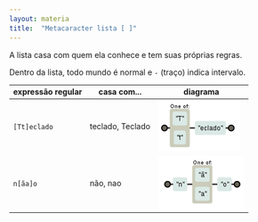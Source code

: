 ```yaml
---
layout: materia
title:  "Metacaracter lista [ ]"
---
```


A lista casa com quem ela conhece e tem suas próprias regras.

Dentro da lista, todo mundo é normal e `-` (traço) indica intervalo.

<table>
    <thead>
        <tr>
            <th>expressão regular</th>
            <th>casa com...</th>
            <th>diagrama</th>
        </tr>
    </thead>
    <tbody>
        <tr>
            <td><code>[Tt]eclado</code></td>
            <td>teclado, Teclado</td>
            <td><img src="regex-teclado.png" alt="Figura ilustrando o metacaracter lista" title="Expresão regular: metacaracter lista" /></td>
        </tr>
        <tr>
            <td><code>n[ãa]o</code></td>
            <td>não, nao</td>
            <td><img src="regex-nao.png" alt="Figura ilustrando o metacaracter lista" title="Expresão regular: metacaracter lista" /></td>
        </tr>
    </tbody>
</table>